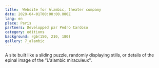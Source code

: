 ```yaml
---
title:  Website for Alambic, theater company
date: 2020-04-01T00:00:00.000Z
lang: en
place: Paris
partners: Developped par Pedro Cardoso
category: editions
background: rgb(150, 210, 180)
gallery: 7_alambic
---
```

A site built like a sliding puzzle, randomly displaying stills, or details of the epinal image of the “L'alambic miraculeux".
